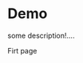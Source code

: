 # Demo

some description!....

<!Doctype html lang="en">
<html>
  <head>Firt page</head>
  <title></title>
  <meta />
  <link></link>
  <scripts></scripts>
  <body></body>
</html>
